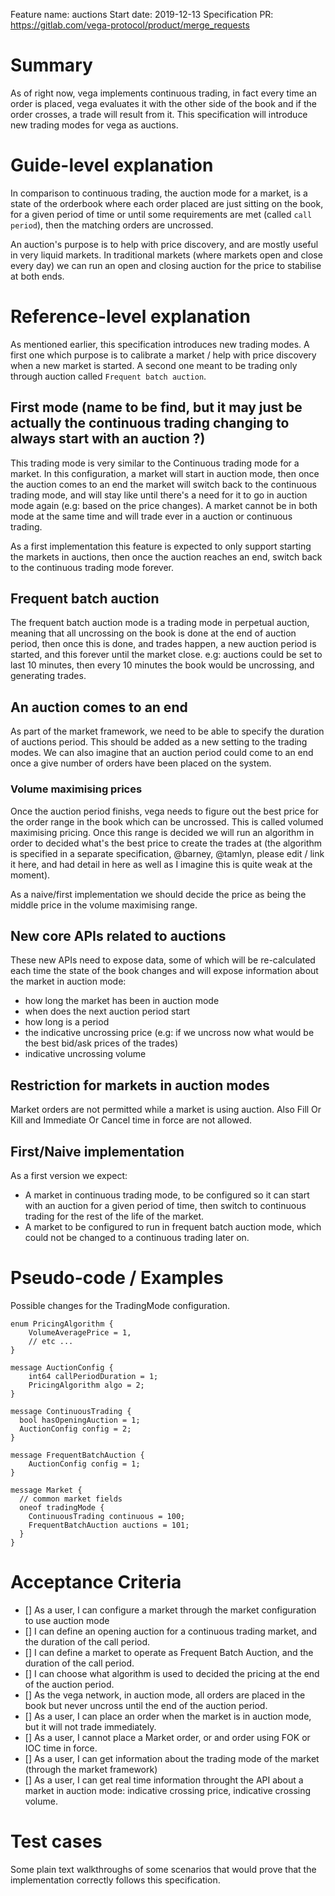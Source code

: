 Feature name: auctions
Start date: 2019-12-13
Specification PR: https://gitlab.com/vega-protocol/product/merge_requests

# Summary

As of right now, vega implements continuous trading, in fact every time an order is placed, vega evaluates it with the other side of the book and if the order crosses, a trade will result from it. This specification will introduce new trading modes for vega as auctions.

# Guide-level explanation
In comparison to continuous trading, the auction mode for a market, is a state of the orderbook where each order placed are just sitting on the book, for a given period of time or until some requirements are met (called `call period`), then the matching orders are uncrossed.

An auction's purpose is to help with price discovery, and are mostly useful in very liquid markets. In traditional markets (where markets open and close every day) we can run an open and closing auction for the price to stabilise at both ends.

# Reference-level explanation
As mentioned earlier, this specification introduces new trading modes. A first one which purpose is to calibrate a market / help with price discovery when a new market is started. A second one meant to be trading only through auction called `Frequent batch auction`.

## First mode (name to be find, but it may just be actually the continuous trading changing to always start with an auction ?)
This trading mode is very similar to the Continuous trading mode for a market. In this configuration, a market will start in auction mode, then once the auction comes to an end the market will switch back to the continuous trading mode, and will stay like until there's a need for it to go in auction mode again (e.g: based on the price changes).
A market cannot be in both mode at the same time and will trade ever in a auction or continuous trading.

As a first implementation this feature is expected to only support starting the markets in auctions, then once the auction reaches an end, switch back to the continuous trading mode forever.

## Frequent batch auction
The frequent batch auction mode is a trading mode in perpetual auction, meaning that all uncrossing on the book is done at the end of auction period, then once this is done, and trades happen, a new auction period is started, and this forever until the market close.
e.g: auctions could be set to last 10 minutes, then every 10 minutes the book would be uncrossing, and generating trades.

## An auction comes to an end
As part of the market framework, we need to be able to specify the duration of auctions period. This should be added as a new setting to the trading modes.
We can also imagine that an auction period could come to an end once a give number of orders have been placed on the system.

### Volume maximising prices
Once the auction period finishs, vega needs to figure out the best price for the order range in the book which can be uncrossed. This is called volumed maximising pricing.
Once this range is decided we will run an algorithm in order to decided what's the best price to create the trades at (the algorithm is specified in a separate specification, @barney, @tamlyn, please edit / link it here, and had detail in here as well as I imagine this is quite weak at the moment).

As a naive/first implementation we should decide the price as being the middle price in the volume maximising range.

## New core APIs related to auctions
These new APIs need to expose data, some of which will be re-calculated each time the state of the book changes and will expose information about the market in auction mode:
- how long the market has been in auction mode
- when does the next auction period start
- how long is a period
- the indicative uncrossing price (e.g: if we uncross now what would be the best bid/ask prices of the trades)
- indicative uncrossing volume

## Restriction for markets in auction modes
Market orders are not permitted while a market is using auction.
Also Fill Or Kill and Immediate Or Cancel time in force are not allowed.

## First/Naive implementation
As a first version we expect:
- A market in continuous trading mode, to be configured so it can start with an auction for a given period of time, then switch to continuous trading for the rest of the life of the market.
- A market to be configured to run in frequent batch auction mode, which could not be changed to a continuous trading later on.

# Pseudo-code / Examples
Possible changes for the TradingMode configuration.
```
enum PricingAlgorithm {
	VolumeAveragePrice = 1,
	// etc ...
}

message AuctionConfig {
	int64 callPeriodDuration = 1;
	PricingAlgorithm algo = 2;
}

message ContinuousTrading {
  bool hasOpeningAuction = 1;
  AuctionConfig config = 2;
}

message FrequentBatchAuction {
	AuctionConfig config = 1;
}

message Market {
  // common market fields
  oneof tradingMode {
    ContinuousTrading continuous = 100;
    FrequentBatchAuction auctions = 101;
  }
}
```
# Acceptance Criteria
- [] As a user, I can configure a market through the market configuration to use auction mode
 - [] I can define an opening auction for a continuous trading market, and the duration of the call period.
 - [] I can define a market to operate as Frequent Batch Auction, and the duration of the call period.
 - [] I can choose what algorithm is used to decided the pricing at the end of the auction period.
- [] As the vega network, in auction mode, all orders are placed in the book but never uncross until the end of the auction period.
- [] As a user, I can place an order when the market is in auction mode, but it will not trade immediately.
- [] As a user, I cannot place a Market order, or and order using FOK or IOC time in force.
- [] As a user, I can get information about the trading mode of the market (through the market framework)
- [] As a user, I can get real time information throught the API about a market in auction mode: indicative crossing price, indicative crossing volume.


# Test cases
Some plain text walkthroughs of some scenarios that would prove that the implementation correctly follows this specification.
